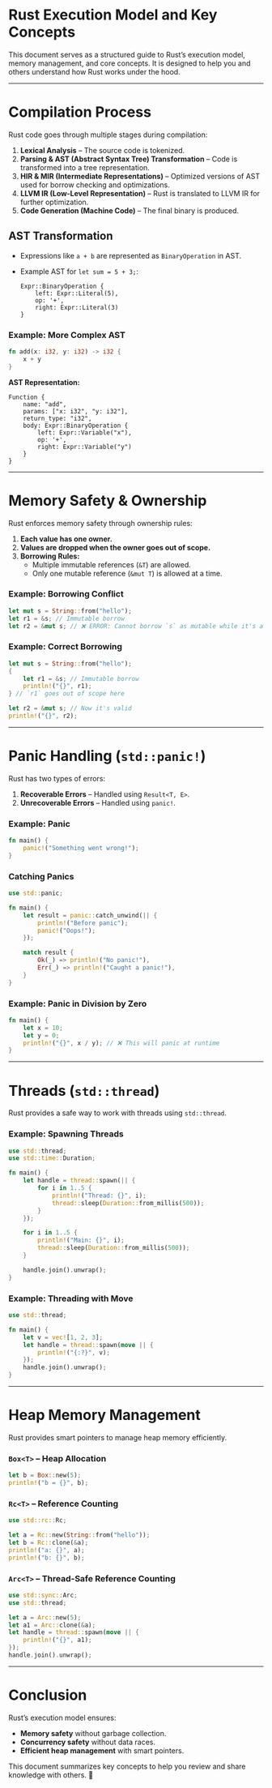# Rust Execution Model and Key Concepts

This document serves as a structured guide to Rust’s execution model, memory management, and core concepts. It is designed to help you and others understand how Rust works under the hood.

---

# Compilation Process

Rust code goes through multiple stages during compilation:

1. **Lexical Analysis** – The source code is tokenized.
2. **Parsing & AST (Abstract Syntax Tree) Transformation** – Code is transformed into a tree representation.
3. **HIR & MIR (Intermediate Representations)** – Optimized versions of AST used for borrow checking and optimizations.
4. **LLVM IR (Low-Level Representation)** – Rust is translated to LLVM IR for further optimization.
5. **Code Generation (Machine Code)** – The final binary is produced.

## AST Transformation
- Expressions like `a + b` are represented as `BinaryOperation` in AST.
- Example AST for `let sum = 5 + 3;`:

  ```plaintext
  Expr::BinaryOperation {
      left: Expr::Literal(5),
      op: '+',
      right: Expr::Literal(3)
  }
  ```

### Example: More Complex AST
```rust
fn add(x: i32, y: i32) -> i32 {
    x + y
}
```

**AST Representation:**
```plaintext
Function {
    name: "add",
    params: ["x: i32", "y: i32"],
    return_type: "i32",
    body: Expr::BinaryOperation {
        left: Expr::Variable("x"),
        op: '+',
        right: Expr::Variable("y")
    }
}
```

---

# Memory Safety & Ownership

Rust enforces memory safety through ownership rules:

1. **Each value has one owner.**
2. **Values are dropped when the owner goes out of scope.**
3. **Borrowing Rules:**
   - Multiple immutable references (`&T`) are allowed.
   - Only one mutable reference (`&mut T`) is allowed at a time.

### Example: Borrowing Conflict
```rust
let mut s = String::from("hello");
let r1 = &s; // Immutable borrow
let r2 = &mut s; // ❌ ERROR: Cannot borrow `s` as mutable while it's also borrowed as immutable
```

### Example: Correct Borrowing
```rust
let mut s = String::from("hello");
{
    let r1 = &s; // Immutable borrow
    println!("{}", r1);
} // `r1` goes out of scope here

let r2 = &mut s; // Now it's valid
println!("{}", r2);
```

---

# Panic Handling (`std::panic!`)

Rust has two types of errors:
1. **Recoverable Errors** – Handled using `Result<T, E>`.
2. **Unrecoverable Errors** – Handled using `panic!`.

### Example: Panic
```rust
fn main() {
    panic!("Something went wrong!");
}
```

### Catching Panics
```rust
use std::panic;

fn main() {
    let result = panic::catch_unwind(|| {
        println!("Before panic");
        panic!("Oops!");
    });

    match result {
        Ok(_) => println!("No panic!"),
        Err(_) => println!("Caught a panic!"),
    }
}
```

### Example: Panic in Division by Zero
```rust
fn main() {
    let x = 10;
    let y = 0;
    println!("{}", x / y); // ❌ This will panic at runtime
}
```

---

# Threads (`std::thread`)

Rust provides a safe way to work with threads using `std::thread`.

### Example: Spawning Threads
```rust
use std::thread;
use std::time::Duration;

fn main() {
    let handle = thread::spawn(|| {
        for i in 1..5 {
            println!("Thread: {}", i);
            thread::sleep(Duration::from_millis(500));
        }
    });

    for i in 1..5 {
        println!("Main: {}", i);
        thread::sleep(Duration::from_millis(500));
    }

    handle.join().unwrap();
}
```

### Example: Threading with Move
```rust
use std::thread;

fn main() {
    let v = vec![1, 2, 3];
    let handle = thread::spawn(move || {
        println!("{:?}", v);
    });
    handle.join().unwrap();
}
```

---

# Heap Memory Management

Rust provides smart pointers to manage heap memory efficiently.

### `Box<T>` – Heap Allocation
```rust
let b = Box::new(5);
println!("b = {}", b);
```

### `Rc<T>` – Reference Counting
```rust
use std::rc::Rc;

let a = Rc::new(String::from("hello"));
let b = Rc::clone(&a);
println!("a: {}", a);
println!("b: {}", b);
```

### `Arc<T>` – Thread-Safe Reference Counting
```rust
use std::sync::Arc;
use std::thread;

let a = Arc::new(5);
let a1 = Arc::clone(&a);
let handle = thread::spawn(move || {
    println!("{}", a1);
});
handle.join().unwrap();
```

---

# Conclusion

Rust’s execution model ensures:
- **Memory safety** without garbage collection.
- **Concurrency safety** without data races.
- **Efficient heap management** with smart pointers.

This document summarizes key concepts to help you review and share knowledge with others. 🚀

